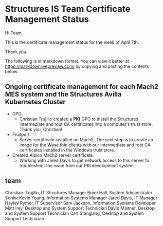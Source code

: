 # Structures IS Team Certificate Management Status

Hi Team,

This is the certificate management status for the week of April 7th.

Thank you.

The following is in markdown format. You can view it better at <https://markdownlivepreview.com/> by copying and pasting the contents below.

## Ongoing certificate management for each Mach2 MES system and the Structures Avilla Kubernetes Cluster

- GPO
  - Christian Trujillo created a **[PKI](https://www.okta.com/identity-101/public-key-infrastructure/#:~:text=PKI%2C%20or%20public%20key%20infrastructure,store%2C%20and%20revoke%20digital%20certificates.)** GPO to install the Structures intermediate and root CA certificates into a computer's trust store. Thank you, Christian!
- Fruitport
  - Server certificate installed on Mach2.
  The next step is to create an image for the Wyse thin clients with our intermediate and root CA certificates installed in the Windows trust store.
- Created Albion Mach2 server certificate.
  - Working with Jared Davis to get network access to this server to troubleshoot the issue from our PKI development system.

## team

Christian. Trujillo, IT Structures Manager
Brent Hall, System Administrator Senior
Kevin Young, Information Systems Manager
Jared Davis, IT Manager
Hayley Rymer, IT Supervisor
Sam Jackson, Information Systems Developer
Matt Irey, Desktop and System Support Technician
David Maitner,  Desktop and System Support Technician
Carl Stanglang, Desktop and System Support Technician
